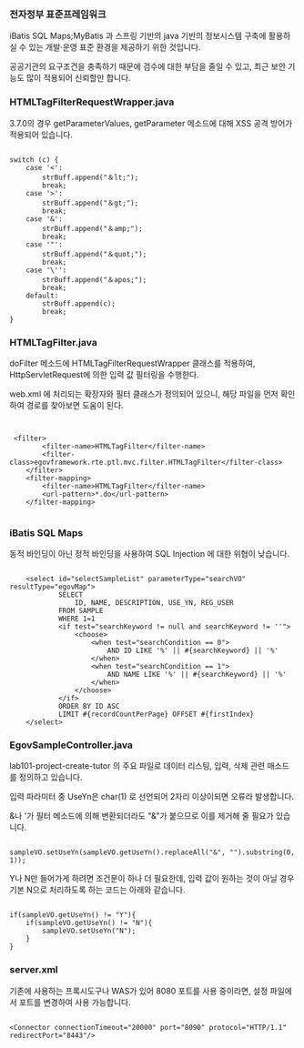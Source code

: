 ### 전자정부 표준프레임워크

iBatis SQL Maps;MyBatis 과 스프링 기반의 java 기반의 정보시스템 구축에 활용하실 수 있는 개발·운영 표준 환경을 제공하기 위한 것입니다.

공공기관의 요구조건을 충족하기 때문에 검수에 대한 부담을 줄일 수 있고, 최근 보안 기능도 많이 적용되어 신뢰할만 합니다.

### HTMLTagFilterRequestWrapper.java

3.7.0의 경우 getParameterValues, getParameter 메소드에 대해 XSS 공격 방어가 적용되어 있습니다.

<pre><code>
switch (c) {
	case '<':
		strBuff.append("＆lt;");
		break;
	case '>':
		strBuff.append("＆gt;");
		break;
	case '&':
		strBuff.append("＆amp;");
		break;
	case '"':
		strBuff.append("＆quot;");
		break;
	case '\'':
		strBuff.append("＆apos;");
		break;
	default:
		strBuff.append(c);
		break;
}
</code></pre>

### HTMLTagFilter.java

doFilter 메소드에 HTMLTagFilterRequestWrapper 클래스를 적용하여, HttpServletRequest에 의한 입력 값 필터링을 수행한다.

web.xml 에 처리되는 확장자와 필터 클래스가 정의되어 있으니, 해당 파일을 먼저 확인하여 경로를 찾아보면 도움이 된다.

<pre><code>

 &lt;filter>
		&lt;filter-name>HTMLTagFilter&lt;/filter-name>
		&lt;filter-class>egovframework.rte.ptl.mvc.filter.HTMLTagFilter&lt;/filter-class>
	&lt;/filter>
	&lt;filter-mapping>
		&lt;filter-name>HTMLTagFilter&lt;/filter-name>
		&lt;url-pattern>*.do&lt;/url-pattern>
	&lt;/filter-mapping>

</code></pre>
	
### iBatis SQL Maps

동적 바인딩이 아닌 정적 바인딩을 사용하여 SQL Injection 에 대한 위협이 낮습니다.

<pre><code>
	&lt;select id="selectSampleList" parameterType="searchVO" resultType="egovMap">
			SELECT
				ID, NAME, DESCRIPTION, USE_YN, REG_USER
			FROM SAMPLE
			WHERE 1=1
			&lt;if test="searchKeyword != null and searchKeyword != ''">
		        &lt;choose>
		            &lt;when test="searchCondition == 0">
						AND	ID LIKE '%' || #{searchKeyword} || '%'
					&lt;/when>
		            &lt;when test="searchCondition == 1">
						AND	NAME LIKE '%' || #{searchKeyword} || '%'
					&lt;/when>
				&lt;/choose>
			&lt;/if>
			ORDER BY ID ASC
			LIMIT #{recordCountPerPage} OFFSET #{firstIndex}
	&lt;/select>
</code></pre>

### EgovSampleController.java

lab101-project-create-tutor 의 주요 파일로 데이터 리스팅, 입력, 삭제 관련 매소드를 정의하고 있습니다.

입력 파라미터 중 UseYn은 char(1) 로 선언되어 2자리 이상이되면 오류라 발생합니다.
 
&나 '가 필터 메소드에 의해 변환되더라도 "&"가 붙으므로 이를 제거해 줄 필요가 있습니다.

<pre><code>
sampleVO.setUseYn(sampleVO.getUseYn().replaceAll("&", "").substring(0, 1));
</code></pre>

Y나 N만 들어가게 하려면 조건문이 하나 더 필요한데, 입력 값이 원하는 것이 아닐 경우 기본 N으로 처리하도록 하는 코드는 아래와 같습니다.

<pre><code>
if(sampleVO.getUseYn() != "Y"){
	if(sampleVO.getUseYn() != "N"){
		sampleVO.setUseYn("N");
	}
}
</code></pre>

### server.xml

기존에 사용하는 프록시도구나 WAS가 있어 8080 포트를 사용 중이라면, 설정 파일에서 포트를 변경하여 사용 가능합니다.

<pre><code>
&lt;Connector connectionTimeout="20000" port="8090" protocol="HTTP/1.1" redirectPort="8443"/>
</code></pre>
